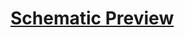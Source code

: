 # [Schematic Preview](https://kicanvas.org/?github=https%3A%2F%2Fgithub.com%2FAnteater-Electric-Racing%2FPrecharge-Circuit%2Fblob%2Fmain%2Fpcc_v0.1.kicad_sch)
